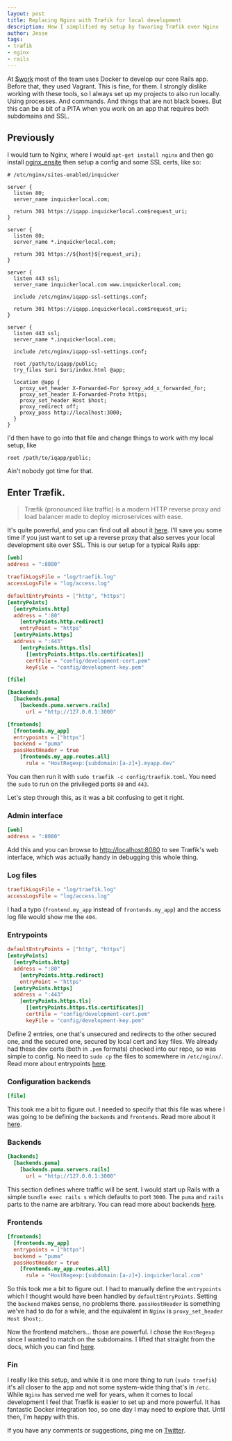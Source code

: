 ```yaml
---
layout: post
title: Replacing Nginx with Træfik for local development
description: How I simplified my setup by favoring Træfik over Nginx
author: Jesse
tags:
- træfik
- nginx
- rails
---
```


At [$work](https://inquicker.com/) most of the team uses Docker to develop our core Rails app. Before that,
they used Vagrant. This is fine, for them. I strongly dislike working with these tools, so I always
set up my projects to also run locally. Using processes. And commands. And things that are not black boxes.
But this can be a bit of a PITA when you work on an app that requires both subdomains and SSL.

## Previously

I would turn to Nginx, where I would `apt-get install nginx` and then go install
[nginx_ensite](https://github.com/perusio/nginx_ensite) then setup a config and some SSL certs, like so:

```nginx
# /etc/nginx/sites-enabled/inquicker

server {
  listen 80;
  server_name inquickerlocal.com;

  return 301 https://iqapp.inquickerlocal.com$request_uri;
}

server {
  listen 80;
  server_name *.inquickerlocal.com;

  return 301 https://${host}${request_uri};
}

server {
  listen 443 ssl;
  server_name inquickerlocal.com www.inquickerlocal.com;

  include /etc/nginx/iqapp-ssl-settings.conf;

  return 301 https://iqapp.inquickerlocal.com$request_uri;
}

server {
  listen 443 ssl;
  server_name *.inquickerlocal.com;

  include /etc/nginx/iqapp-ssl-settings.conf;

  root /path/to/iqapp/public;
  try_files $uri $uri/index.html @app;

  location @app {
    proxy_set_header X-Forwarded-For $proxy_add_x_forwarded_for;
    proxy_set_header X-Forwarded-Proto https;
    proxy_set_header Host $host;
    proxy_redirect off;
    proxy_pass http://localhost:3000;
  }
}
```

I'd then have to go into that file and change things to work with my local setup, like

```nginx
root /path/to/iqapp/public;
```

Ain't nobody got time for that.

## Enter Træfik.

> Træfik (pronounced like traffic) is a modern HTTP reverse proxy and load balancer made
> to deploy microservices with ease.

It's quite powerful, and you can find out all about it [here](https://traefik.io/). I'll save you some time if
you just want to set up a reverse proxy that also serves your local development site over SSL. This is our
setup for a typical Rails app:

```toml
[web]
address = ":8080"

traefikLogsFile = "log/traefik.log"
accessLogsFile = "log/access.log"

defaultEntryPoints = ["http", "https"]
[entryPoints]
  [entryPoints.http]
  address = ":80"
    [entryPoints.http.redirect]
    entryPoint = "https"
  [entryPoints.https]
  address = ":443"
    [entryPoints.https.tls]
      [[entryPoints.https.tls.certificates]]
      certFile = "config/development-cert.pem"
      keyFile = "config/development-key.pem"

[file]

[backends]
  [backends.puma]
    [backends.puma.servers.rails]
      url = "http://127.0.0.1:3000"

[frontends]
  [frontends.my_app]
  entrypoints = ["https"]
  backend = "puma"
  passHostHeader = true
    [frontends.my_app.routes.all]
      rule = "HostRegexp:{subdomain:[a-z]+}.myapp.dev"
```

You can then run it with `sudo traefik -c config/traefik.toml`. You need the `sudo` to run on the privileged
ports `80` and `443`.

Let's step through this, as it was a bit confusing to get it right.

### Admin interface

```toml
[web]
address = ":8080"
```

Add this and you can browse to [http://localhost:8080](http://localhost:8080) to see Træfik's web interface,
which was actually handy in debugging this whole thing.

### Log files

```toml
traefikLogsFile = "log/traefik.log"
accessLogsFile = "log/access.log"
```

I had a typo (`frontend.my_app` instead of `frontends.my_app`) and the access log file would show me the
`404`.

### Entrypoints

```toml
defaultEntryPoints = ["http", "https"]
[entryPoints]
  [entryPoints.http]
  address = ":80"
    [entryPoints.http.redirect]
    entryPoint = "https"
  [entryPoints.https]
  address = ":443"
    [entryPoints.https.tls]
      [[entryPoints.https.tls.certificates]]
      certFile = "config/development-cert.pem"
      keyFile = "config/development-key.pem"
```

Define 2 entries, one that's unsecured and redirects to the other secured one, and the secured one, secured by
local cert and key files. We already had these dev certs (both in `.pem` formats) checked into our repo, so
was simple to config. No need to `sudo cp` the files to somewhere in `/etc/nginx/`. Read more about
entrypoints [here](https://docs.traefik.io/basics/#entrypoints).

### Configuration backends

```toml
[file]
```

This took me a bit to figure out. I needed to specify that this file was where I was going to be defining the
`backends` and `frontends`. Read more about it [here](https://docs.traefik.io/toml/#configuration-backends).

### Backends

```toml
[backends]
  [backends.puma]
    [backends.puma.servers.rails]
      url = "http://127.0.0.1:3000"
```

This section defines where traffic will be sent. I would start up Rails with a simple `bundle exec rails s`
which defaults to port `3000`. The `puma` and `rails` parts to the name are arbitrary. You can read more about
backends [here](https://docs.traefik.io/basics/#backends).

### Frontends

```toml
[frontends]
  [frontends.my_app]
  entrypoints = ["https"]
  backend = "puma"
  passHostHeader = true
    [frontends.my_app.routes.all]
      rule = "HostRegexp:{subdomain:[a-z]+}.inquickerlocal.com"
```

So this took me a bit to figure out. I had to manually define the `entrypoints` which I thought would have
been handled by `defaultEntryPoints`. Setting the `backend` makes sense, no problems there. `passHostHeader`
is something we've had to do for a while, and the equivalent in `Nginx` is `proxy_set_header Host $host;`.

Now the frontend matchers... those are powerful. I chose the `HostRegexp` since I wanted to match on the
subdomains. I lifted that straight from the docs, which you can find
[here](https://docs.traefik.io/basics/#frontends).

### Fin

I really like this setup, and while it is one more thing to run (`sudo traefik`) it's all closer to the app and
not some system-wide thing that's in `/etc`. While `Nginx` has served me well for years, when it comes to
local development I feel that Træfik is easier to set up and more powerful. It has fantastic Docker
integration too, so one day I may need to explore that. Until then, I'm happy with this.

If you have any comments or suggestions, ping me on [Twitter](https://twitter.com/jc00ke).

